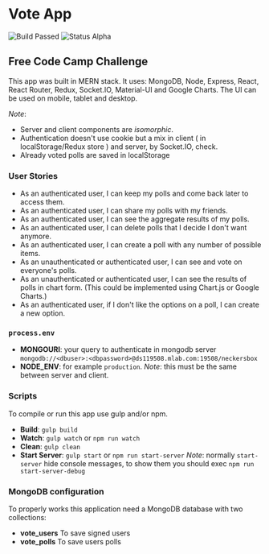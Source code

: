 # Vote App

![Build Passed](https://img.shields.io/badge/build-passed-lightgrey.svg)
![Status Alpha](https://img.shields.io/badge/status-alpha-bronze.svg)

## Free Code Camp Challenge

This app was built in MERN stack. It uses: MongoDB, Node, Express, React, React Router, Redux, Socket.IO, Material-UI and Google Charts.
The UI can be used on mobile, tablet and desktop.

_Note_:
- Server and client components are _isomorphic_.
- Authentication doesn't use cookie but a mix in client ( in localStorage/Redux store ) and server, by Socket.IO, check.
- Already voted polls are saved in localStorage

### User Stories
- As an authenticated user, I can keep my polls and come back later to access them.
- As an authenticated user, I can share my polls with my friends.
- As an authenticated user, I can see the aggregate results of my polls.
- As an authenticated user, I can delete polls that I decide I don't want anymore.
- As an authenticated user, I can create a poll with any number of possible items.
- As an unauthenticated or authenticated user, I can see and vote on everyone's polls.
- As an unauthenticated or authenticated user, I can see the results of polls in chart form. (This could be implemented using Chart.js or Google Charts.)
- As an authenticated user, if I don't like the options on a poll, I can create a new option.

### `process.env`
* __MONGOURI__: your query to authenticate in mongodb server `mongodb://<dbuser>:<dbpassword>@ds119508.mlab.com:19508/neckersbox`
* __NODE_ENV__: for example `production`. _Note_: this must be the same between server and client.

### Scripts
To compile or run this app use gulp and/or npm.
* __Build__: `gulp build`
* __Watch__: `gulp watch` or `npm run watch`
* __Clean__: `gulp clean`
* __Start Server__: `gulp start` or `npm run start-server`
_Note_: normally `start-server` hide console messages, to show them you should exec `npm run start-server-debug`

### MongoDB configuration
To properly works this application need a MongoDB database with two collections:
* **vote_users** To save signed users
* **vote_polls** To save users polls
